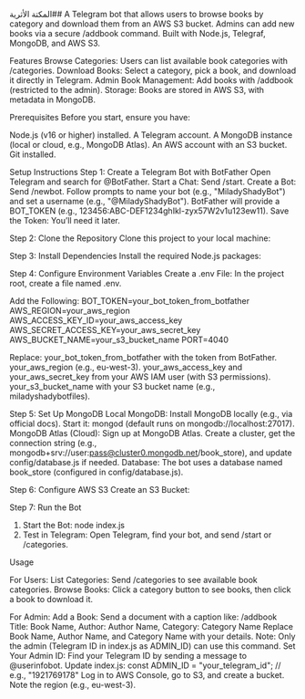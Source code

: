المكتة اﻷثرية##
A Telegram bot that allows users to browse books by category and download them from an AWS S3 bucket. Admins can add new books via a secure /addbook command. Built with Node.js, Telegraf, MongoDB, and AWS S3.

Features
Browse Categories: Users can list available book categories with /categories.
Download Books: Select a category, pick a book, and download it directly in Telegram.
Admin Book Management: Add books with /addbook (restricted to the admin).
Storage: Books are stored in AWS S3, with metadata in MongoDB.

Prerequisites
Before you start, ensure you have:

Node.js (v16 or higher) installed.
A Telegram account.
A MongoDB instance (local or cloud, e.g., MongoDB Atlas).
An AWS account with an S3 bucket.
Git installed.

Setup Instructions
Step 1: Create a Telegram Bot with BotFather
Open Telegram and search for @BotFather.
Start a Chat: Send /start.
Create a Bot: Send /newbot.
Follow prompts to name your bot (e.g., "MiladyShadyBot") and set a username (e.g., "@MiladyShadyBot").
BotFather will provide a BOT_TOKEN (e.g., 123456:ABC-DEF1234ghIkl-zyx57W2v1u123ew11).
Save the Token: You’ll need it later.

Step 2: Clone the Repository
Clone this project to your local machine:

Step 3: Install Dependencies
Install the required Node.js packages:

Step 4: Configure Environment Variables
Create a .env File: In the project root, create a file named .env.

Add the Following:
BOT_TOKEN=your_bot_token_from_botfather
AWS_REGION=your_aws_region
AWS_ACCESS_KEY_ID=your_aws_access_key
AWS_SECRET_ACCESS_KEY=your_aws_secret_key
AWS_BUCKET_NAME=your_s3_bucket_name
PORT=4040

Replace:
your_bot_token_from_botfather with the token from BotFather.
your_aws_region (e.g., eu-west-3).
your_aws_access_key and your_aws_secret_key from your AWS IAM user (with S3 permissions).
your_s3_bucket_name with your S3 bucket name (e.g., miladyshadybotfiles).

Step 5: Set Up MongoDB
Local MongoDB:
Install MongoDB locally (e.g., via official docs).
Start it: mongod (default runs on mongodb://localhost:27017).
MongoDB Atlas (Cloud):
Sign up at MongoDB Atlas.
Create a cluster, get the connection string (e.g., mongodb+srv://user:pass@cluster0.mongodb.net/book_store), and update config/database.js if needed.
Database: The bot uses a database named book_store (configured in config/database.js).

Step 6: Configure AWS S3
Create an S3 Bucket:

Step 7: Run the Bot
1) Start the Bot: node index.js
2) Test in Telegram:
Open Telegram, find your bot, and send /start or /categories.

Usage

For Users:
List Categories: Send /categories to see available book categories.
Browse Books: Click a category button to see books, then click a book to download it.

For Admin:
Add a Book: Send a document with a caption like:
/addbook Title: Book Name, Author: Author Name, Category: Category Name
Replace Book Name, Author Name, and Category Name with your details.
Note: Only the admin (Telegram ID in index.js as ADMIN_ID) can use this command.
Set Your Admin ID:
Find your Telegram ID by sending a message to @userinfobot.
Update index.js:
const ADMIN_ID = "your_telegram_id"; // e.g., "1921769178"
Log in to AWS Console, go to S3, and create a bucket.
Note the region (e.g., eu-west-3).



